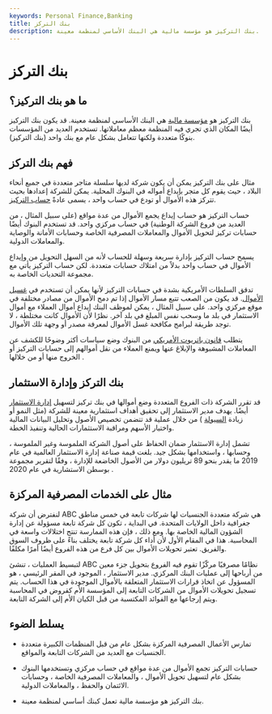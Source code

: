 ```yaml
---
keywords: Personal Finance,Banking
title: بنك التركز
description: بنك التركيز هو مؤسسة مالية هي البنك الأساسي لمنظمة معينة.
---
```


# بنك التركز
## ما هو بنك التركيز؟

بنك التركيز هو [مؤسسة مالية](/financialinstitution) هي البنك الأساسي لمنظمة معينة. قد يكون بنك التركيز أيضًا المكان الذي تجري فيه المنظمة معظم معاملاتها. تستخدم العديد من المؤسسات بنوكًا متعددة ولكنها تتعامل بشكل عام مع بنك واحد (بنك التركيز).

## فهم بنك التركز

مثال على بنك التركيز يمكن أن يكون شركة لديها سلسلة متاجر متعددة في جميع أنحاء البلاد ، حيث يقوم كل متجر بإيداع أمواله في البنوك المحلية. يمكن للشركة إعدادها بحيث تتركز هذه الأموال أو تودع في حساب واحد ، يسمى عادةً [حساب التركيز](/concentration-account).

حساب التركيز هو حساب إيداع يجمع الأموال من عدة مواقع (على سبيل المثال ، من العديد من فروع الشركة الوطنية) في حساب مركزي واحد. قد تستخدم البنوك أيضًا حسابات تركيز لتحويل الأموال والمعاملات المصرفية الخاصة وحسابات الأمانة والوصاية والمعاملات الدولية.

يسمح حساب التركيز بإدارة سريعة وسهلة للحساب لأنه من السهل التحويل من وإيداع الأموال في حساب واحد بدلاً من امتلاك حسابات متعددة. لكن حساب التركيز يأتي مع مجموعة التحديات الخاصة به.

تدقق السلطات الأمريكية بشدة في حسابات التركيز لأنها يمكن أن تستخدم في [غسيل الأموال](/moneylaundering). قد يكون من الصعب تتبع مسار الأموال إذا تم دمج الأموال من مصادر مختلفة في موقع مركزي واحد. على سبيل المثال ، يمكن لموظف البنك إيداع أموال العملاء مع أموال الاستثمار في بلد ما وسحب نفس المبلغ في بلد آخر. نظرًا لأن الأموال كانت مختلطة ، لا توجد طريقة لبرامج مكافحة غسل الأموال لمعرفة مصدر أو وجهة تلك الأموال.

يتطلب [قانون باتريوت الأمريكي](/patriotact) من البنوك وضع سياسات أكثر وضوحًا للكشف عن المعاملات المشبوهة والإبلاغ عنها ويمنع العملاء من نقل أموالهم إلى حسابات التركيز أو الخروج منها أو من خلالها .

## بنك التركز وإدارة الاستثمار

قد تقرر الشركة ذات الفروع المتعددة وضع أموالها في بنك تركيز لتسهيل [إدارة الاستثمار](/investment-management) أيضًا. يهدف مدير الاستثمار إلى تحقيق أهداف استثمارية معينة للشركة (مثل النمو أو زيادة [السيولة](/liquidity) ) من خلال عملية قد تتضمن تخصيص الأصول وتحليل البيانات المالية واختيار الأسهم ومراقبة الاستثمارات الحالية وتنفيذ الخطة.

تشمل إدارة الاستثمار ضمان الحفاظ على أصول الشركة الملموسة وغير الملموسة ، وحسابها ، واستخدامها بشكل جيد. بلغت قيمة صناعة إدارة الاستثمار العالمية في عام 2019 ما يقدر بنحو 89 تريليون دولار من الأصول الخاضعة للإدارة ، وفقًا لتقرير مجموعة بوسطن الاستشارية في عام 2020 .

## مثال على الخدمات المصرفية المركزة

لنفترض أن شركة ABC هي شركة متعددة الجنسيات لها شركات تابعة في خمس مناطق جغرافية داخل الولايات المتحدة. في البداية ، تكون كل شركة تابعة مسؤولة عن إدارة الشؤون المالية الخاصة بها. ومع ذلك ، فإن هذه الممارسة تنتج اختلالات واسعة في المحاسبة. هذا في المقام الأول لأن أداء كل شركة تابعة يختلف بناءً على ظروف السوق والفريق. تعتبر تحويلات الأموال بين كل فرع من هذه الفروع أيضًا أمرًا مكلفًا.

لتبسيط العمليات ، تنشئ ABC نظامًا مصرفيًا مركّزًا تقوم فيه الفروع بتحويل جزء معين من أرباحها إلى عمليات البنك المركزي. مدير الاستثمار ، الموجود في المقر الرئيسي ، هو المسؤول عن اتخاذ قرارات الاستثمار المتعلقة بالأموال الموجودة في هذا الحساب. يتم تسجيل تحويلات الأموال من الشركات التابعة إلى المؤسسة الأم كقروض في المحاسبة ويتم إرجاعها مع الفوائد المكتسبة من قبل الكيان الأم إلى الشركة التابعة.

## يسلط الضوء

- تمارس الأعمال المصرفية المركزة بشكل عام من قبل المنظمات الكبيرة متعددة الجنسيات مع العديد من الشركات التابعة والمواقع.

- حسابات التركيز تجمع الأموال من عدة مواقع في حساب مركزي وتستخدمها البنوك بشكل عام لتسهيل تحويل الأموال ، والمعاملات المصرفية الخاصة ، وحسابات الائتمان والحفظ ، والمعاملات الدولية.

- بنك التركيز هو مؤسسة مالية تعمل كبنك أساسي لمنظمة معينة.

